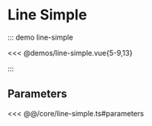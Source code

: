 # Line Simple

::: demo line-simple

<<< @demos/line-simple.vue{5-9,13}

:::

## Parameters

<<< @@/core/line-simple.ts#parameters
